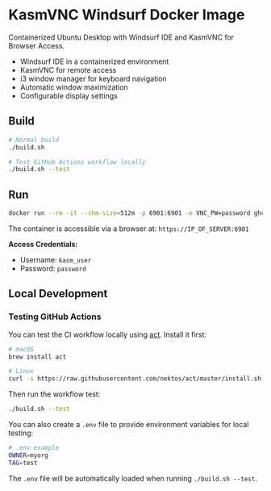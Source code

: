 # KasmVNC Windsurf Docker Image

Containerized Ubuntu Desktop with Windsurf IDE and KasmVNC for Browser Access.

- Windsurf IDE in a containerized environment
- KasmVNC for remote access
- i3 window manager for keyboard navigation
- Automatic window maximization
- Configurable display settings

## Build

```bash
# Normal build
./build.sh

# Test GitHub Actions workflow locally
./build.sh --test
```

## Run

```bash
docker run --rm -it --shm-size=512m -p 6901:6901 -e VNC_PW=password ghcr.io/drengskapur/kasmweb-windsurf:develop
```

The container is accessible via a browser at: `https://IP_OF_SERVER:6901`

**Access Credentials:**
- Username: `kasm_user`
- Password: `password`

## Local Development

### Testing GitHub Actions

You can test the CI workflow locally using [act](https://github.com/nektos/act). Install it first:

```bash
# macOS
brew install act

# Linux
curl -s https://raw.githubusercontent.com/nektos/act/master/install.sh | sudo bash
```

Then run the workflow test:
```bash
./build.sh --test
```

You can also create a `.env` file to provide environment variables for local testing:

```bash
# .env example
OWNER=myorg
TAG=test
```

The `.env` file will be automatically loaded when running `./build.sh --test`.
